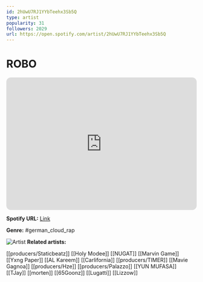 ```yaml
---
id: 2hUwU7RJ1YYbTeehx3Sb5Q
type: artist
popularity: 31
followers: 2029
url: https://open.spotify.com/artist/2hUwU7RJ1YYbTeehx3Sb5Q
---
```

# ROBO

<iframe style="border-radius:12px" src="https://open.spotify.com/embed/artist/2hUwU7RJ1YYbTeehx3Sb5Q" width="100%" height="352" frameBorder="0" allowfullscreen="" allow="autoplay; clipboard-write; encrypted-media; fullscreen; picture-in-picture" loading="lazy"></iframe>

**Spotify URL:** [Link](https://open.spotify.com/artist/2hUwU7RJ1YYbTeehx3Sb5Q)

**Genre:**  #german_cloud_rap

![Artist](https://i.scdn.co/image/ab6761610000e5eb885d582e95347d1e7ac4dccc)
**Related artists:**

[[producers/Staticbeatz]]
[[Holy Modee]]
[[NUGAT]]
[[Marvin Game]]
[[Yxng Paper]]
[[AL Kareem]]
[[Carlifornia]]
[[producers/TIMER]]
[[Mavie Gagnoa]]
[[producers/Hze]]
[[producers/Palazzo]]
[[YUN MUFASA]]
[[TJay]]
[[morten]]
[[65Goonz]]
[[Lugatti]]
[[Lizzow]]
